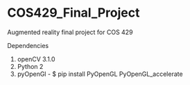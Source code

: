# COS429_Final_Project
Augmented reality final project for COS 429

Dependencies <br>
1) openCV 3.1.0 <br>
2) Python 2 <br>
3) pyOpenGl - $ pip install PyOpenGL PyOpenGL_accelerate
